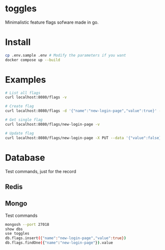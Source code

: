 # toggles
Minimalistic feature flags sofware made in go.

# Install
```bash
cp .env.sample .env # Modify the parameters if you want
docker compose up --build
```

# Examples
```bash
# List all flags
curl localhost:8080/flags -v

# Create flag
curl localhost:8080/flags -d '{"name":"new-login-page","value":true}' -v

# Get single flag
curl localhost:8080/flags/new-login-page -v

# Update flag
curl localhost:8080/flags/new-login-page -X PUT --data '{"value":false}'
```
# Database
Test commands, just for the record
## Redis

## Mongo
Test commands
```bash
mongosh --port 27018
show dbs
use toggles
db.flags.insert({"name":"new-login-page","value":true})
db.flags.findOne({"name":"new-login-page"}).value
```

